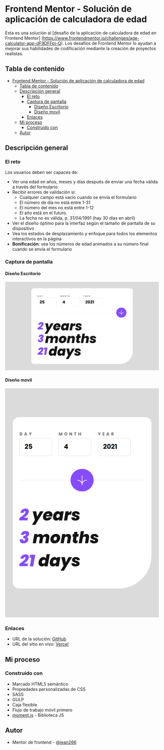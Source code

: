 # Frontend Mentor - Solución de aplicación de calculadora de edad

Esta es una solución al [desafío de la aplicación de calculadora de edad en Frontend Mentor] (https://www.frontendmentor.io/challenges/age-calculator-app-dF9DFFpj-Q). Los desafíos de Frontend Mentor lo ayudan a mejorar sus habilidades de codificación mediante la creación de proyectos realistas.

## Tabla de contenido

- [Frontend Mentor - Solución de aplicación de calculadora de edad](#frontend-mentor---solución-de-aplicación-de-calculadora-de-edad)
  - [Tabla de contenido](#tabla-de-contenido)
  - [Descripción general](#descripción-general)
    - [El reto](#el-reto)
    - [Captura de pantalla](#captura-de-pantalla)
      - [Diseño Escritorio](#diseño-escritorio)
      - [Diseño movil](#diseño-movil)
    - [Enlaces](#enlaces)
  - [Mi proceso](#mi-proceso)
    - [Construido con](#construido-con)
  - [Autor](#autor)

## Descripción general

### El reto

Los usuarios deben ser capaces de:

- Ver una edad en años, meses y días después de enviar una fecha válida a través del formulario
- Recibir errores de validación si:
   - Cualquier campo está vacío cuando se envía el formulario
   - El número de día no está entre 1-31
   - El número del mes no está entre 1-12
   - El año está en el futuro.
   - La fecha no es válida, p. 31/04/1991 (hay 30 días en abril)
- Ver el diseño óptimo para la interfaz según el tamaño de pantalla de su dispositivo
- Vea los estados de desplazamiento y enfoque para todos los elementos interactivos en la página
- **Bonificación**: vea los números de edad animados a su número final cuando se envía el formulario

### Captura de pantalla

#### Diseño Escritorio
![](./desing-desktop.png)

#### Diseño movil
![](./desing-mobile.png)

### Enlaces

- URL de la solución: [GitHub](https://github.com/jean266/calculara-de-fecha.git)
- URL del sitio en vivo: [Vercel](https://calculara-de-fecha-4s02abrri-jean266.vercel.app/)

## Mi proceso

### Construido con

- Marcado HTML5 semántico
- Propiedades personalizadas de CSS
- SASS
- GULP
- Caja flexible
- Flujo de trabajo móvil primero
- [moment.js](https://momentjs.com/) - Biblioteca JS 

## Autor

- Mentor de frontend - [@jean266](https://www.frontendmentor.io/profile/jean266)